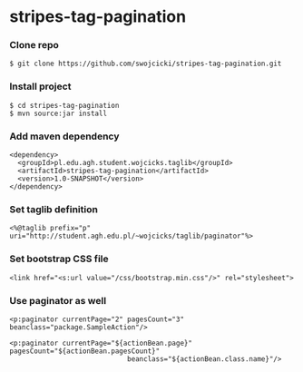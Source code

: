 stripes-tag-pagination
======================
### Clone repo

```
$ git clone https://github.com/swojcicki/stripes-tag-pagination.git
```

### Install project

```
$ cd stripes-tag-pagination
$ mvn source:jar install
```

### Add maven dependency

```
<dependency>
  <groupId>pl.edu.agh.student.wojcicks.taglib</groupId>
  <artifactId>stripes-tag-pagination</artifactId>
  <version>1.0-SNAPSHOT</version>
</dependency>
```

### Set taglib definition

```
<%@taglib prefix="p" uri="http://student.agh.edu.pl/~wojcicks/taglib/paginator"%>
```

### Set bootstrap CSS file

```
<link href="<s:url value="/css/bootstrap.min.css"/>" rel="stylesheet">
```

### Use paginator as well

```
<p:paginator currentPage="2" pagesCount="3" beanclass="package.SampleAction"/>
```

```
<p:paginator currentPage="${actionBean.page}" pagesCount="${actionBean.pagesCount}"
                             beanclass="${actionBean.class.name}"/>
```
